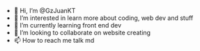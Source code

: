 - 👋 Hi, I’m @GzJuanKT
- 👀 I’m interested in learn more about coding, web dev and stuff
- 🌱 I’m currently learning front end dev
- 💞️ I’m looking to collaborate on website creating
- 📫 How to reach me talk md

<!---
GzJuanKT/GzJuanKT is a ✨ special ✨ repository because its `README.md` (this file) appears on your GitHub profile.
You can click the Preview link to take a look at your changes.
--->
